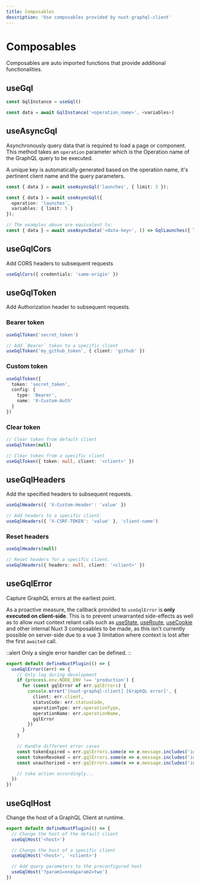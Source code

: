 ```yaml
---
title: Composables
description: 'Use composables provided by nuxt-graphql-client'
---
```


# Composables

Composables are auto imported functions that provide additional functionalities.

## useGql

```ts
const GqlInstance = useGql()

const data = await GqlInstance('<operation_name>', <variables>)
```

## useAsyncGql

Asynchronously query data that is required to load a page or component. This method takes an `operation` parameter which is the Operation name of the GraphQL query to be executed.

A unique key is automatically generated based on the operation name, it's pertinent client name and the query parameters.

```ts
const { data } = await useAsyncGql('launches', { limit: 5 });

const { data } = await useAsyncGql({
  operation: 'launches',
  variables: { limit: 5 }
});

// The examples above are equivalent to:
const { data } = await useAsyncData('<data-key>', () => GqlLaunches({ limit: 5 }))
```

## useGqlCors

Add CORS headers to subsequent requests

```ts
useGqlCors({ credentials: 'same-origin' })
```

## useGqlToken

Add Authorization header to subsequent requests.

### Bearer token

```ts
useGqlToken('secret_token')

// Add `Bearer` token to a specific client
useGqlToken('my_github_token', { client: 'github' })
```

### Custom token

```ts
useGqlToken({
  token: 'secret_token',
  config: {
    type: 'Bearer',
    name: 'X-Custom-Auth'
  }
})
```

### Clear token

```ts
// Clear token from default client
useGqlToken(null)

// Clear token from a specific client
useGqlToken({ token: null, client: '<client>' })
```

## useGqlHeaders

Add the specified headers to subsequent requests.

```ts
useGqlHeaders({ 'X-Custom-Header': 'value' })

// Add headers to a specific client.
useGqlHeaders({ 'X-CSRF-TOKEN': 'value' }, 'client-name')
```

### Reset headers

```ts
useGqlHeaders(null)

// Reset headers for a specific client.
useGqlHeaders({ headers: null, client: '<client>' })
```

## useGqlError

Capture GraphQL errors at the earliest point.

As a proactive measure, the callback provided to `useGqlError` is **only executed on client-side**. This is to prevent unwarranted side-effects as well as to allow nuxt context reliant calls such as [useState](https://v3.nuxtjs.org/api/composables/use-state), [useRoute](https://v3.nuxtjs.org/api/composables/use-route), [useCookie](https://v3.nuxtjs.org/api/composables/use-cookie) and other internal Nuxt 3 composables to be made, as this isn't currently possible on server-side due to a vue 3 limitation where context is lost after the first `awaited` call.

::alert
Only a single error handler can be defined.
::

```ts [plugins/onError.ts]
export default defineNuxtPlugin(() => {
  useGqlError((err) => {
    // Only log during development
    if (process.env.NODE_ENV !== 'production') {
      for (const gqlError of err.gqlErrors) {
        console.error('[nuxt-graphql-client] [GraphQL error]', {
          client: err.client,
          statusCode: err.statusCode,
          operationType: err.operationType,
          operationName: err.operationName,
          gqlError
        })
      }
    }

    // Handle different error cases
    const tokenExpired = err.gqlErrors.some(e => e.message.includes('id-token-expired'))
    const tokenRevoked = err.gqlErrors.some(e => e.message.includes('id-token-revoked'))
    const unauthorized = err.gqlErrors.some(e => e.message.includes('invalid-claims') || e.message.includes('insufficient-permission'))

    // take action accordingly...
  })
})

```

## useGqlHost

Change the host of a GraphQL Client at runtime.

```ts
export default defineNuxtPlugin(() => {
  // Change the host of the default client
  useGqlHost('<host>')

  // Change the host of a specific client
  useGqlHost('<host>', '<client>')

  // Add query parameters to the preconfigured host
  useGqlHost('?param1=one&param2=two')
})
```

